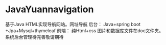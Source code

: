 # JavaYuannavigation
基于Java HTML实现导航网站。网址导航
后台：
Java+spring boot +Jpa+Mysql+thymeleaf
前端：
纯Html+css
图片和数据库文件在doc文件夹。
系统后台管理待完善敬请期待

